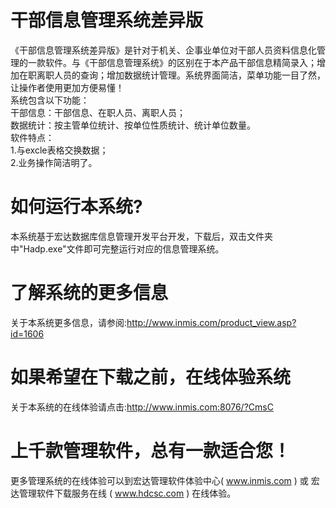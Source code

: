 # 干部信息管理系统差异版

《干部信息管理系统差异版》是针对于机关、企事业单位对干部人员资料信息化管理的一款软件。与《干部信息管理系统》的区别在于本产品干部信息精简录入；增加在职离职人员的查询；增加数据统计管理。系统界面简洁，菜单功能一目了然，让操作者使用更加方便易懂！   
系统包含以下功能：   
干部信息：干部信息、在职人员、离职人员；  
 数据统计：按主管单位统计、按单位性质统计、统计单位数量。  
  软件特点：   
  1.与excle表格交换数据；  
  2.业务操作简洁明了。
  
# 如何运行本系统?

本系统基于宏达数据库信息管理开发平台开发，下载后，双击文件夹中"Hadp.exe"文件即可完整运行对应的信息管理系统。

# 了解系统的更多信息

关于本系统更多信息，请参阅:http://www.inmis.com/product_view.asp?id=1606

# 如果希望在下载之前，在线体验系统

关于本系统的在线体验请点击:http://www.inmis.com:8076/?CmsC

# 上千款管理软件，总有一款适合您！

更多管理系统的在线体验可以到宏达管理软件体验中心( www.inmis.com ) 或 宏达管理软件下载服务在线 ( www.hdcsc.com ) 在线体验。

